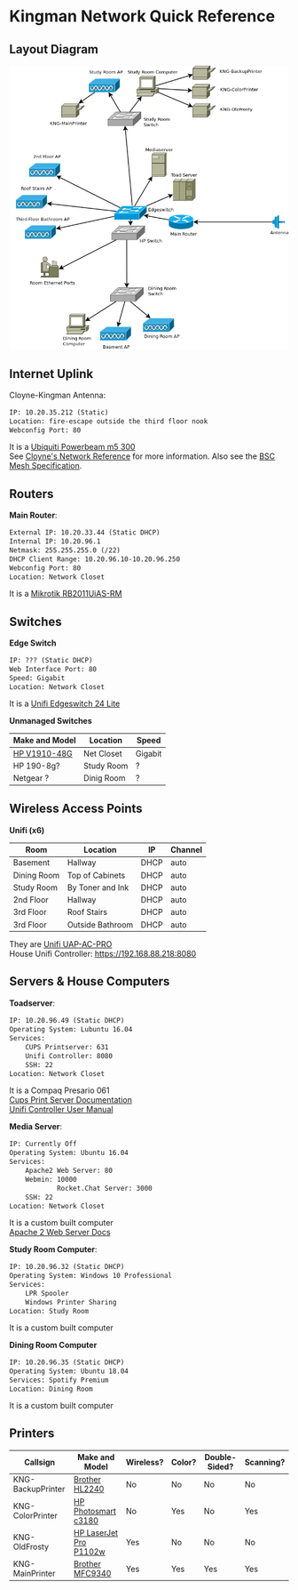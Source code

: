 # Kingman Network Quick Reference

## Layout Diagram

![Network Layout](https://raw.githubusercontent.com/kngnm/network/master/layout.png)

## Internet Uplink

Cloyne-Kingman Antenna:

	IP: 10.20.35.212 (Static)
	Location: fire-escape outside the third floor nook
    Webconfig Port: 80

It is a [Ubiquiti Powerbeam m5 300](https://dl.ubnt.com/datasheets/powerbeam/PowerBeam_DS.pdf)  
See [Cloyne's Network Reference](https://github.com/cloyne/network/) for more information.
Also see the [BSC Mesh Specification](https://github.com/bsc-networks/mesh).

## Routers

__Main Router__:

    External IP: 10.20.33.44 (Static DHCP)
    Internal IP: 10.20.96.1
    Netmask: 255.255.255.0 (/22)
    DHCP Client Range: 10.20.96.10-10.20.96.250
    Webconfig Port: 80
    Location: Network Closet

It is a [	Mikrotik RB2011UiAS-RM](https://mikrotik.com/product/RB2011UiAS-RM)

## Switches

__Edge Switch__

	IP: ??? (Static DHCP)
    Web Interface Port: 80
    Speed: Gigabit
    Location: Network Closet

It is a [Unifi Edgeswitch 24 Lite](https://dl.ubnt.com/datasheets/edgemax/EdgeSwitch_Lite_DS.pdf)

__Unmanaged Switches__

| Make and Model | Location | Speed |
|----------------|----------|-------|
| [HP V1910-48G](http://www.fiberopticshare.com/hp-v1910-48g-je009a-switch-solution.html) | Net Closet | Gigabit |
| HP 190-8g? | Study Room | ? |
| Netgear ? | Dinig Room | ? |

## Wireless Access Points

__Unifi (x6)__

| Room        | Location        | IP   | Channel |  
|-------------|-----------------|------|------|
| Basement    | Hallway         | DHCP | auto |
| Dining Room | Top of Cabinets | DHCP | auto |
| Study Room  | By Toner and Ink| DHCP | auto |
| 2nd Floor   | Hallway         | DHCP | auto |
| 3rd Floor   | Roof Stairs     | DHCP | auto |
| 3rd Floor   | Outside Bathroom| DHCP | auto |

They are [Unifi UAP-AC-PRO](https://dl.ubnt.com/datasheets/unifi/UniFi_AC_APs_DS.pdf)  
House Unifi Controller: https://192.168.88.218:8080

## Servers & House Computers

__Toadserver__:

	IP: 10.20.96.49 (Static DHCP)
    Operating System: Lubuntu 16.04
    Services:
    	CUPS Printserver: 631
        Unifi Controller: 8080
        SSH: 22
    Location: Network Closet
 It is a Compaq Presario 061  
 [Cups Print Server Documentation](https://help.ubuntu.com/lts/serverguide/cups.html.en)  
 [Unifi Controller User Manual](https://dl.ubnt.com/guides/UniFi/UniFi_Controller_V5_UG.pdf)

 __Media Server__:

 	IP: Currently Off
    Operating System: Ubuntu 16.04
    Services:
        Apache2 Web Server: 80
        Webmin: 10000
				Rocket.Chat Server: 3000
        SSH: 22
    Location: Network Closet

It is a custom built computer  
[Apache 2 Web Server Docs](https://httpd.apache.org/docs/2.4/)

__Study Room Computer__:

	IP: 10.20.96.32 (Static DHCP)
    Operating System: Windows 10 Professional
    Services:
    	LPR Spooler
        Windows Printer Sharing
    Location: Study Room

It is a custom built computer

__Dining Room Computer__

	IP: 10.20.96.35 (Static DHCP)
    Operating System: Ubuntu 18.04
    Services: Spotify Premium
    Location: Dining Room

It is a custom built computer

## Printers

| Callsign | Make and Model | Wireless? | Color? | Double-Sided? | Scanning? |
|----------|----------------|-----------|--------|---------------|-----------|
| KNG-BackupPrinter | [Brother HL2240](http://download.brother.com/welcome/doc002837/cv_hl2240d_usaeng_usr_c.pdf) | No | No | No | No|
| KNG-ColorPrinter | [HP Photosmart c3180](http://www.hp.com/ctg/Manual/c00694908.pdf) | No | Yes | No | Yes |
| KNG-OldFrosty | [HP LaserJet Pro P1102w](http://h10032.www1.hp.com/ctg/Manual/c04697535) | Yes | No | No | No |
| KNG-MainPrinter | [Brother MFC9340](http://download.brother.com/welcome/doc003075/cv_mfc9130cw_use_ausr.pdf) | Yes | Yes | Yes | Yes |
